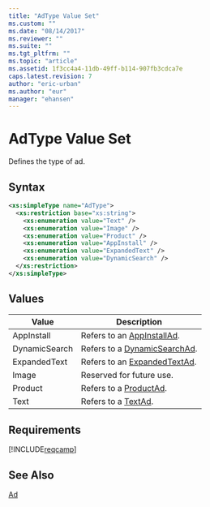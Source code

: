 ```yaml
---
title: "AdType Value Set"
ms.custom: ""
ms.date: "08/14/2017"
ms.reviewer: ""
ms.suite: ""
ms.tgt_pltfrm: ""
ms.topic: "article"
ms.assetid: 1f3cc4a4-11db-49ff-b114-907fb3cdca7e
caps.latest.revision: 7
author: "eric-urban"
ms.author: "eur"
manager: "ehansen"
---
```

# AdType Value Set
Defines the type of ad.

## Syntax

```xml
<xs:simpleType name="AdType">
  <xs:restriction base="xs:string">
    <xs:enumeration value="Text" />
    <xs:enumeration value="Image" />
    <xs:enumeration value="Product" />
    <xs:enumeration value="AppInstall" />
    <xs:enumeration value="ExpandedText" />
    <xs:enumeration value="DynamicSearch" />
  </xs:restriction>
</xs:simpleType>
```

## Values

|Value|Description|
|---------|---------------|
|AppInstall|Refers to an [AppInstallAd](../campaign-api/appinstallad-data-object.md).|
|DynamicSearch|Refers to a [DynamicSearchAd](../campaign-api/dynamicsearchad-data-object.md).|
|ExpandedText|Refers to an [ExpandedTextAd](../campaign-api/expandedtextad-data-object.md).|
|Image|Reserved for future use.|
|Product|Refers to a [ProductAd](../campaign-api/productad-data-object.md).|
|Text|Refers to a [TextAd](../campaign-api/textad-data-object.md).|

## Requirements
[!INCLUDE[reqcamp](../campaign-api/includes/reqcamp.md)]
## See Also
[Ad](../campaign-api/ad-data-object.md)  

